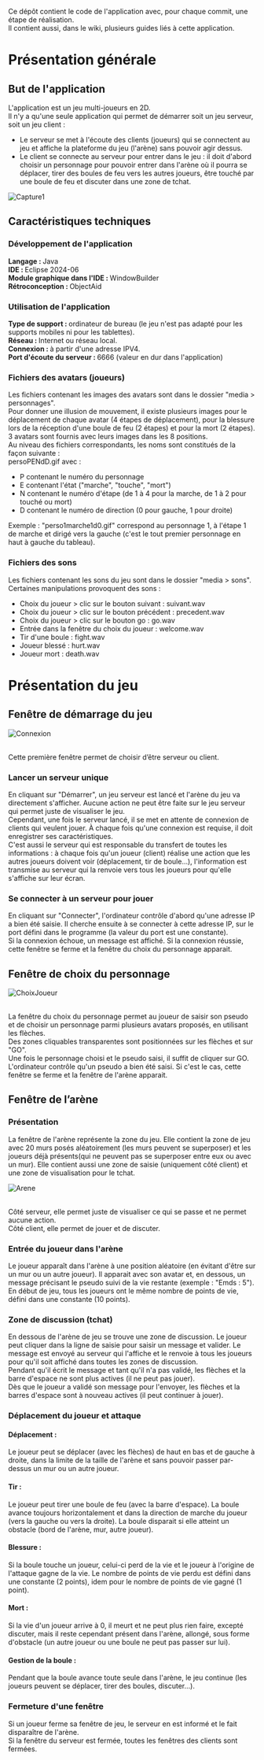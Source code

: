 Ce dépôt contient le code de l'application avec, pour chaque commit, une étape de réalisation. <br>
Il contient aussi, dans le wiki, plusieurs guides liés à cette application. <br>

<h1>Présentation générale</h1>

<h2>But de l'application</h2>
L'application est un jeu multi-joueurs en 2D. <br>
Il n'y a qu'une seule application qui permet de démarrer soit un jeu serveur, soit un jeu client :
<ul>
   <li>Le serveur se met à l'écoute des clients (joueurs) qui se connectent au jeu et affiche la plateforme du jeu (l'arène) sans pouvoir agir dessus.</li>
   <li>Le client se connecte au serveur pour entrer dans le jeu : il doit d'abord choisir un personnage pour pouvoir entrer dans l'arène où il pourra se déplacer, tirer des boules de feu vers les autres joueurs, être touché par une boule de feu et discuter dans une zone de tchat.</li>
</ul>

![Capture1](https://github.com/user-attachments/assets/8df0e586-522a-407a-a42d-42e989792b32)

<h2>Caractéristiques techniques</h2>

<h3>Développement de l'application </h3>
<strong>Langage : </strong>Java <br>
<strong>IDE : </strong> Eclipse 2024-06 <br>
<strong>Module graphique dans l'IDE : </strong> WindowBuilder <br>
<strong>Rétroconception : </strong> ObjectAid

<h3>Utilisation de l'application </h3>
<strong>Type de support : </strong>ordinateur de bureau (le jeu n'est pas adapté pour les supports mobiles ni pour les tablettes). <br>
<strong>Réseau : </strong>Internet ou réseau local. <br>
<strong>Connexion : </strong>à partir d'une adresse IPV4. <br>
<strong>Port d'écoute du serveur : </strong>6666 (valeur en dur dans l'application) <br>

<h3>Fichiers des avatars (joueurs)</h3>
Les fichiers contenant les images des avatars sont dans le dossier "media > personnages". <br>
Pour donner une illusion de mouvement, il existe plusieurs images pour le déplacement de chaque avatar (4 étapes de déplacement), pour la blessure lors de la réception d'une boule de feu (2 étapes) et pour la mort (2 étapes). 3 avatars sont fournis avec leurs images dans les 8 positions. <br>
Au niveau des fichiers correspondants, les noms sont constitués de la façon suivante : <br>
persoPENdD.gif
avec :
<ul>
   <li> P contenant le numéro du personnage</li>
   <li> E contenant l'état ("marche", "touche", "mort")</li>
   <li> N contenant le numéro d'étape (de 1 à 4 pour la marche, de 1 à 2 pour touché ou mort)</li>
   <li> D contenant le numéro de direction (0 pour gauche, 1 pour droite)</li>
</ul>
Exemple : "perso1marche1d0.gif" correspond au personnage 1, à l'étape 1 de marche et dirigé vers la gauche (c'est le tout premier personnage en haut à gauche du tableau).

<h3>Fichiers des sons</h3>
Les fichiers contenant les sons du jeu sont dans le dossier "media > sons". <br>
Certaines manipulations provoquent des sons :
<ul>
   <li>Choix du joueur > clic sur le bouton suivant : suivant.wav</li>
   <li>Choix du joueur > clic sur le bouton précédent : precedent.wav</li>
   <li>Choix du joueur > clic sur le bouton go : go.wav</li>
   <li>Entrée dans la fenêtre du choix du joueur : welcome.wav</li>
   <li>Tir d'une boule : fight.wav</li>
   <li>Joueur blessé : hurt.wav</li>
   <li>Joueur mort : death.wav</li>
</ul>


<h1>Présentation du jeu </h1>

<h2>Fenêtre de démarrage du jeu </h2>

![Connexion](https://github.com/user-attachments/assets/38e147d9-8432-4472-965b-a64f6e586b1f)

<br>
Cette première fenêtre permet de choisir d’être serveur ou client. <br>

<h3>Lancer un serveur unique</h3>
En cliquant sur "Démarrer", un jeu serveur est lancé et l'arène du jeu va directement s'afficher. Aucune action ne peut être faite sur le jeu serveur qui permet juste de visualiser le jeu. <br>
Cependant, une fois le serveur lancé, il se met en attente de connexion de clients qui veulent jouer. À chaque fois qu'une connexion est requise, il doit enregistrer ses caractéristiques. <br>
C'est aussi le serveur qui est responsable du transfert de toutes les informations : à chaque fois qu'un joueur (client) réalise une action que les autres joueurs doivent voir (déplacement, tir de boule…), l'information est transmise au serveur qui la renvoie vers tous les joueurs pour qu'elle s'affiche sur leur écran. <br>

<h3>Se connecter à un serveur pour jouer</h3>
En cliquant sur "Connecter", l'ordinateur contrôle d'abord qu'une adresse IP a bien été saisie. Il cherche ensuite à se connecter à cette adresse IP, sur le port défini dans le programme (la valeur du port est une constante). <br>
Si la connexion échoue, un message est affiché. Si la connexion réussie, cette fenêtre se ferme et la fenêtre du choix du personnage apparait.

<h2>Fenêtre de choix du personnage </h2>

![ChoixJoueur](https://github.com/user-attachments/assets/48b897b1-df50-4220-8668-2a6ec13003c3)

<br>
La fenêtre du choix du personnage permet au joueur de saisir son pseudo et de choisir un personnage parmi plusieurs avatars proposés, en utilisant les flèches. <br>
Des zones cliquables transparentes sont positionnées sur les flèches et sur "GO". <br>
Une fois le personnage choisi et le pseudo saisi, il suffit de cliquer sur GO. L'ordinateur contrôle qu'un pseudo a bien été saisi. Si c'est le cas, cette fenêtre se ferme et la fenêtre de l'arène apparait.

<h2>Fenêtre de l’arène </h2>

<h3>Présentation </h3>
La fenêtre de l'arène représente la zone du jeu. Elle contient la zone de jeu avec 20 murs posés aléatoirement (les murs peuvent se superposer) et les joueurs déjà présents(qui ne peuvent pas se superposer entre eux ou avec un mur). Elle contient aussi une zone de saisie (uniquement côté client) et une zone de visualisation pour le tchat.<br>

![Arene](https://github.com/user-attachments/assets/70332d04-85cd-40fa-9e01-8118759c9c90)

<br>
Côté serveur, elle permet juste de visualiser ce qui se passe et ne permet aucune action. <br>
Côté client, elle permet de jouer et de discuter.

<h3>Entrée du joueur dans l'arène </h3>
Le joueur apparaît dans l'arène à une position aléatoire (en évitant d'être sur un mur ou un autre joueur). Il apparait avec son avatar et, en dessous, un message précisant le pseudo suivi de la vie restante (exemple : "Emds : 5").  <br>
En début de jeu, tous les joueurs ont le même nombre de points de vie, défini dans une constante (10 points).

<h3>Zone de discussion (tchat) </h3>
En dessous de l'arène de jeu se trouve une zone de discussion. Le joueur peut cliquer dans la ligne de saisie pour saisir un message et valider. Le message est envoyé au serveur qui l'affiche et le renvoie à tous les joueurs pour qu'il soit affiché dans toutes les zones de discussion. <br>
Pendant qu'il écrit le message et tant qu'il n'a pas validé, les flèches et la barre d'espace ne sont plus actives (il ne peut pas jouer). <br>
Dès que le joueur a validé son message pour l'envoyer, les flèches et la barres d'espace sont à nouveau actives (il peut continuer à jouer).

<h3>Déplacement du joueur et attaque </h3>

<h4>Déplacement : </h4>
Le joueur peut se déplacer (avec les flèches) de haut en bas et de gauche à droite, dans la limite de la taille de l'arène et sans pouvoir passer par-dessus un mur ou un autre joueur.
<h4>Tir : </h4>
Le joueur peut tirer une boule de feu (avec la barre d'espace). La boule avance toujours horizontalement et dans la direction de marche du joueur (vers la gauche ou vers la droite). La boule disparait si elle atteint un obstacle (bord de l'arène, mur, autre joueur).
<h4>Blessure : </h4>
Si la boule touche un joueur, celui-ci perd de la vie et le joueur à l'origine de l'attaque gagne de la vie. Le nombre de points de vie perdu est défini dans une constante (2 points), idem pour le nombre de points de vie gagné (1 point).
<h4>Mort : </h4>
Si la vie d'un joueur arrive à 0, il meurt et ne peut plus rien faire, excepté discuter, mais il reste cependant présent dans l'arène, allongé, sous forme d'obstacle (un autre joueur ou une boule ne peut pas passer sur lui).
<h4>Gestion de la boule : </h4>
Pendant que la boule avance toute seule dans l'arène, le jeu continue (les joueurs peuvent se déplacer, tirer des boules, discuter…). 

<h3>Fermeture d'une fenêtre </h3>
Si un joueur ferme sa fenêtre de jeu, le serveur en est informé et le fait disparaître de l'arène. <br>
Si la fenêtre du serveur est fermée, toutes les fenêtres des clients sont fermées.
